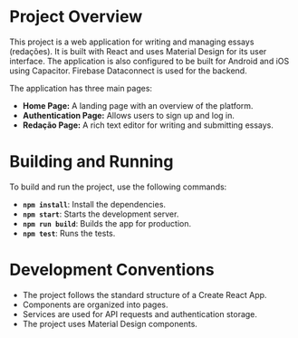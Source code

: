 # Project Overview

This project is a web application for writing and managing essays (redações). It is built with React and uses Material Design for its user interface. The application is also configured to be built for Android and iOS using Capacitor. Firebase Dataconnect is used for the backend.

The application has three main pages:

*   **Home Page:** A landing page with an overview of the platform.
*   **Authentication Page:** Allows users to sign up and log in.
*   **Redação Page:** A rich text editor for writing and submitting essays.

# Building and Running

To build and run the project, use the following commands:

*   **`npm install`**: Install the dependencies.
*   **`npm start`**: Starts the development server.
*   **`npm run build`**: Builds the app for production.
*   **`npm test`**: Runs the tests.

# Development Conventions

*   The project follows the standard structure of a Create React App.
*   Components are organized into pages.
*   Services are used for API requests and authentication storage.
*   The project uses Material Design components.
